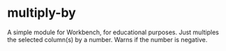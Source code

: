 # multiply-by
A simple module for Workbench, for educational purposes.
Just multiples the selected column(s) by a number.
Warns if the number is negative.
